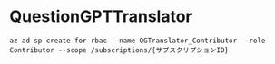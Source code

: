 # QuestionGPTTranslator

```
az ad sp create-for-rbac --name QGTranslator_Contributor --role Contributor --scope /subscriptions/{サブスクリプションID}
```
